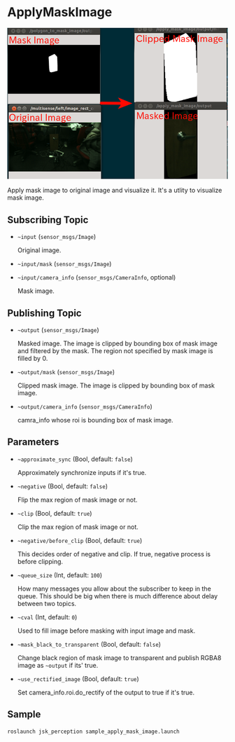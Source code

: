 # ApplyMaskImage
![](images/apply_mask_image.png)

Apply mask image to original image and visualize it. It's a utlity to visualize mask image.

## Subscribing Topic
* `~input` (`sensor_msgs/Image`)

  Original image.
* `~input/mask` (`sensor_msgs/Image`)

* `~input/camera_info` (`sensor_msgs/CameraInfo`, optional)

  Mask image.
## Publishing Topic
* `~output` (`sensor_msgs/Image`)

  Masked image. The image is clipped by bounding box of mask image and filtered by the mask.
  The region not specified by mask image is filled by 0.
* `~output/mask` (`sensor_msgs/Image`)

  Clipped mask image. The image is clipped by bounding box of mask image.

* `~output/camera_info` (`sensor_msgs/CameraInfo`)

  camra_info whose roi is bounding box of mask image.

## Parameters
* `~approximate_sync` (Bool, default: `false`)

  Approximately synchronize inputs if it's true.

* `~negative` (Bool, default: `false`)

  Flip the max region of mask image or not.

* `~clip` (Bool, default: `true`)

  Clip the max region of mask image or not.

* `~negative/before_clip` (Bool, default: `true`)

  This decides order of negative and clip.
  If true, negative process is before clipping.

* `~queue_size` (Int, default: `100`)

  How many messages you allow about the subscriber to keep in the queue.
  This should be big when there is much difference about delay between two topics.

* `~cval` (Int, default: `0`)

  Used to fill image before masking with input image and mask.

* `~mask_black_to_transparent` (Bool, default: `false`)

  Change black region of mask image to transparent and publish RGBA8 image as `~output` if its' true.

* `~use_rectified_image` (Bool, default: `true`)

  Set camera_info.roi.do_rectify of the output to true if it's true.

## Sample

```bash
roslaunch jsk_perception sample_apply_mask_image.launch
```
